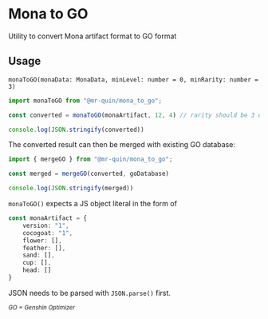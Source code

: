 # Mona to GO

Utility to convert Mona artifact format to GO format

## Usage
`monaToGO(monaData: MonaData, minLevel: number = 0, minRarity: number = 3)`
```typescript
import monaToGO from "@mr-quin/mona_to_go";

const converted = monaToGO(monaArtifact, 12, 4) // rarity should be 3 or higher

console.log(JSON.stringify(converted))
```

The converted result can then be merged with existing GO database:

```typescript
import { mergeGO } from "@mr-quin/mona_to_go";

const merged = mergeGO(converted, goDatabase)

console.log(JSON.stringify(merged))
```

`monaToGO()` expects a JS object literal in the form of 
```typescript
const monaArtifact = {
    version: "1",
    cocogoat: "1",
    flower: [],
    feather: [],
    sand: [],
    cup: [],
    head: []
}
```
JSON needs to be parsed with `JSON.parse()` first.

<sup>*GO = Genshin Optimizer*</sup>
